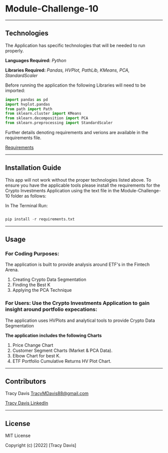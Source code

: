 # Module-Challenge-10

---

## Technologies


The Application has specific technologies that will be needed to run properly.


**Languages Required:** *Python*

**Libraries Required:** *Pandas, HVPlot, PathLib, KMeans, PCA, StandardScaler*

Before running the application the following Libraries will need to be imported:

```python
import pandas as pd
import hvplot.pandas
from path import Path
from sklearn.cluster import KMeans
from sklearn.decomposition import PCA
from sklearn.preprocessing import StandardScaler
```


Further details denoting requirements and verions are available in the requirements file.            

[Requirements](./requirements.txt)


---

## Installation Guide

This app will not work without the proper technologies listed above.  To ensure you have the applicable tools please install the requirements for the Crypto Investments Application using the text file in the Module-Challenge-10 folder as follows:

In The Terminal Run:

```python

pip install -r requirements.txt

```


---

## Usage



### **For Coding Purposes:** 

The application is built to provide analysis around ETF's in the Fintech Arena.

1. Creating Crypto Data Segmentation
2. Finding the Best K 
3. Applying the PCA Technique


### **For Users:** Use the Crypto Investments Application to gain insight around portfolio expecations:

The application uses HVPlots and analytical tools to provide Crypto Data Segmentation


**The application includes the following Charts**
 
1. Price Change Chart 
2. Customer Segment Charts (Market & PCA Data).
3. Elbow Chart for best K.
4. ETF Portfolio Cumulative Returns HV Plot Chart.


---

## Contributors

Tracy Davis <TracyMDavis88@gmail.com>

[Tracy Davis LinkedIn](https://www.linkedin.com/in/tracy-davis-mba-ma-2940a232/)

---

## License

MIT License

Copyright (c) [2022] [Tracy Davis]






